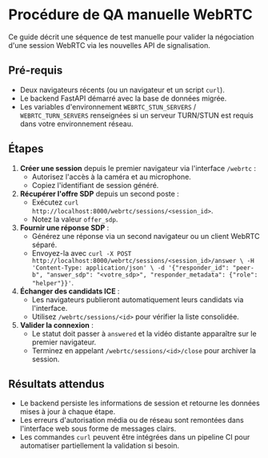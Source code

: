 # Procédure de QA manuelle WebRTC

Ce guide décrit une séquence de test manuelle pour valider la négociation d'une session WebRTC via
les nouvelles API de signalisation.

## Pré-requis

- Deux navigateurs récents (ou un navigateur et un script `curl`).
- Le backend FastAPI démarré avec la base de données migrée.
- Les variables d'environnement `WEBRTC_STUN_SERVERS` / `WEBRTC_TURN_SERVERS` renseignées si un
  serveur TURN/STUN est requis dans votre environnement réseau.

## Étapes

1. **Créer une session** depuis le premier navigateur via l'interface `/webrtc` :
   - Autorisez l'accès à la caméra et au microphone.
   - Copiez l'identifiant de session généré.
2. **Récupérer l'offre SDP** depuis un second poste :
   - Exécutez `curl http://localhost:8000/webrtc/sessions/<session_id>`.
   - Notez la valeur `offer_sdp`.
3. **Fournir une réponse SDP** :
   - Générez une réponse via un second navigateur ou un client WebRTC séparé.
   - Envoyez-la avec `curl -X POST http://localhost:8000/webrtc/sessions/<session_id>/answer \
     -H 'Content-Type: application/json' \
     -d '{"responder_id": "peer-b", "answer_sdp": "<votre_sdp>", "responder_metadata": {"role": "helper"}}'`.
4. **Échanger des candidats ICE** :
   - Les navigateurs publieront automatiquement leurs candidats via l'interface.
   - Utilisez `/webrtc/sessions/<id>` pour vérifier la liste consolidée.
5. **Valider la connexion** :
   - Le statut doit passer à `answered` et la vidéo distante apparaître sur le premier navigateur.
   - Terminez en appelant `/webrtc/sessions/<id>/close` pour archiver la session.

## Résultats attendus

- Le backend persiste les informations de session et retourne les données mises à jour à chaque
  étape.
- Les erreurs d'autorisation média ou de réseau sont remontées dans l'interface web sous forme de
  messages clairs.
- Les commandes `curl` peuvent être intégrées dans un pipeline CI pour automatiser partiellement la
  validation si besoin.
